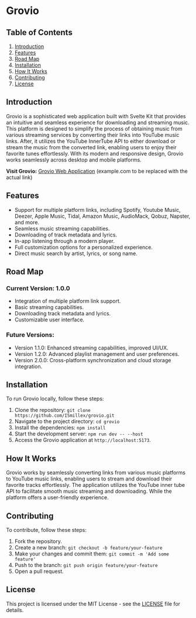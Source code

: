 # Grovio

## Table of Contents
1. [Introduction](#introduction)
2. [Features](#features)
3. [Road Map](#road-map)
4. [Installation](#installation)
5. [How It Works](#how-it-works)
6. [Contributing](#contributing)
7. [License](#license)

## Introduction

Grovio is a sophisticated web application built with Svelte Kit that provides an intuitive and seamless experience for downloading and streaming music. This platform is designed to simplify the process of obtaining music from various streaming services by converting their links into YouTube music links. After, it utilizes the YouTube InnerTube API to either download or stream the music from the converted link, enabling users to enjoy their favorite tunes effortlessly. With its modern and responsive design, Grovio works seamlessly across desktop and mobile platforms.

**Visit Grovio:** [Grovio Web Application](https://archyn.com.tr/grovio) (example.com to be replaced with the actual link)


## Features

- Support for multiple platform links, including Spotify, Youtube Music, Deezer, Apple Music, Tidal, Amazon Music, AudioMack, Qobuz, Napster, and more.
- Seamless music streaming capabilities.
- Downloading of track metadata and lyrics.
- In-app listening through a modern player.
- Full customization options for a personalized experience.
- Direct music search by artist, lyrics, or song name.

## Road Map 

### Current Version: 1.0.0 
- Integration of multiple platform link support. 
- Basic streaming capabilities. 
- Downloading track metadata and lyrics. 
- Customizable user interface. 

### Future Versions: 
- Version 1.1.0: Enhanced streaming capabilities, improved UI/UX. 
- Version 1.2.0: Advanced playlist management and user preferences. 
- Version 2.0.0: Cross-platform synchronization and cloud storage integration.

## Installation

To run Grovio locally, follow these steps:

1. Clone the repository: `git clone https://github.com/ISmillex/grovio.git`
2. Navigate to the project directory: `cd grovio` 
3. Install the dependencies: `npm install` 
4. Start the development server: `npm run dev -- --host`
5. Access the Grovio application at `http://localhost:5173`.

## How It Works 

Grovio works by seamlessly converting links from various music platforms to YouTube music links, enabling users to stream and download their favorite tracks effortlessly. The application utilizes the YouTube inner tube API to facilitate smooth music streaming and downloading. While the platform offers a user-friendly experience.


## Contributing
To contribute, follow these steps:

1. Fork the repository.
2. Create a new branch: `git checkout -b feature/your-feature`
3. Make your changes and commit them: `git commit -m 'Add some feature'`
4. Push to the branch: `git push origin feature/your-feature`
5. Open a pull request.

## License
This project is licensed under the MIT License - see the [LICENSE](LICENSE) file for details.



